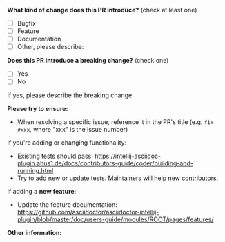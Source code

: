 <!-- PULL REQUEST TEMPLATE -->
<!-- (Update "[ ]" to "[x]" to check a box) -->

**What kind of change does this PR introduce?** (check at least one)

- [ ] Bugfix
- [ ] Feature
- [ ] Documentation
- [ ] Other, please describe:

**Does this PR introduce a breaking change?** (check one)

- [ ] Yes
- [ ] No

If yes, please describe the breaking change:

**Please try to ensure:**

- When resolving a specific issue, reference it in the PR's title (e.g. `fix #xxx`, where "xxx" is the issue number)

If you're adding or changing functionality:
- Existing tests should pass: https://intellij-asciidoc-plugin.ahus1.de/docs/contributors-guide/coder/building-and-running.html
- Try to add new or update tests. Maintainers will help new contributors.

If adding a **new feature**:
- Update the feature documentation: https://github.com/asciidoctor/asciidoctor-intellij-plugin/blob/master/doc/users-guide/modules/ROOT/pages/features/

**Other information:**

